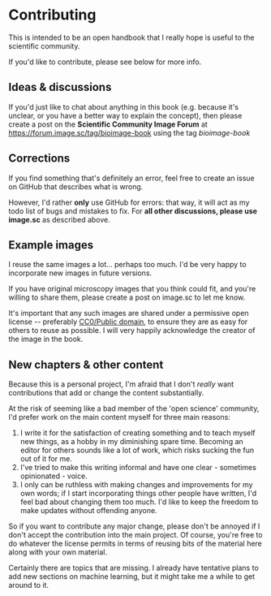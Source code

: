 # Contributing

This is intended to be an open handbook that I really hope is useful to the scientific community.

If you'd like to contribute, please see below for more info.

## Ideas & discussions

If you'd just like to chat about anything in this book (e.g. because it's unclear, or you have a better way to explain the concept), then please create a post on the **Scientific Community Image Forum** at https://forum.image.sc/tag/bioimage-book using the tag *bioimage-book*

## Corrections

If you find something that's definitely an error, feel free to create an issue on GitHub that describes what is wrong.

However, I'd rather **only** use GitHub for errors: that way, it will act as my todo list of bugs and mistakes to fix.
For **all other discussions, please use image.sc** as described above.

## Example images

I reuse the same images a lot... perhaps too much.
I'd be very happy to incorporate new images in future versions.

If you have original microscopy images that you think could fit, and you're willing to share them, please create a post on image.sc to let me know.

It's important that any such images are shared under a permissive open license -- preferably [CC0/Public domain](https://creativecommons.org/share-your-work/public-domain/cc0/), to ensure they are as easy for others to reuse as possible.
I will very happily acknowledge the creator of the image in the book.

## New chapters & other content

Because this is a personal project, I'm afraid that I don't *really* want contributions that add or change the content substantially.

At the risk of seeming like a bad member of the 'open science' community, I'd prefer work on the main content myself for three main reasons:

   1. I write it for the satisfaction of creating something and to teach myself new things, as a hobby in my diminishing spare time. Becoming an editor for others sounds like a lot of work, which risks sucking the fun out of it for me.
   2. I've tried to make this writing informal and have one clear - sometimes opinionated - voice.
   3. I only can be ruthless with making changes and improvements for my own words; if I start incorporating things other people have written, I'd feel bad about changing them too much. I'd like to keep the freedom to make updates without offending anyone.
          
So if you want to contribute any major change, please don't be annoyed if I don't accept the contribution into the main project.
Of course, you're free to do whatever the license permits in terms of reusing bits of the material here along with your own material.

Certainly there are topics that are missing.
I already have tentative plans to add new sections on machine learning, but it might take me a while to get around to it.
